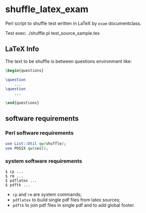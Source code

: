 # shuffle_latex_exam
Perl script to shuffle test written in LaTeX
by `exam` documentclass.

Test exec:
    ./shuffle.pl test_source_sample.tex

## LaTeX Info
The text to be shuffle is between questions environment like:
```Latex
\begin{questions}

\question
    ...
\question
    ...

\end{questions}
```

## software requirements

### Perl software requirements

```Perl
use List::Util qw/shuffle/;
use POSIX qw(ceil);
```

### system software requirements
```console
$ cp ...
$ rm ...
$ pdflatex ...
$ pdftk ...
```

- ``cp`` and ``rm`` are system commands;
- ``pdflatex`` to build single pdf files from latex sources;
- ``pdftk`` to join pdf files in single pdf and to add global footer.
